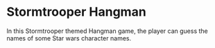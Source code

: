 # Stormtrooper Hangman

In this Stormtrooper themed Hangman game, the player can guess the names of some Star wars character names.
